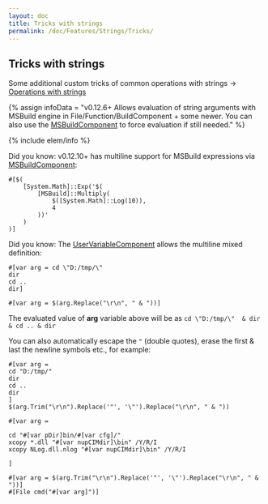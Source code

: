 ```yaml
---
layout: doc
title: Tricks with strings
permalink: /doc/Features/Strings/Tricks/
---
```

## Tricks with strings

Some additional custom tricks of common operations with strings -> [Operations with strings](../)

{% assign infoData = "v0.12.6+ Allows evaluation of string arguments with MSBuild engine in File/Function/BuildComponent + some newer. You can also use the [MSBuildComponent](../../../Scripts/SBE-Scripts/Components/MSBuildComponent/) to force evaluation if still needed." %}

{% include elem/info %}

Did you know: v0.12.10+ has multiline support for MSBuild expressions via [MSBuildComponent]({{site.docp}}/Scripts/SBE-Scripts/Components/MSBuildComponent/):

```{{site.sbelang}}
#[$(
    [System.Math]::Exp('$(
        [MSBuild]::Multiply(
            $([System.Math]::Log(10)), 
            4
        ))'
    )
)]
```

Did you know: The [UserVariableComponent](../../../Scripts/SBE-Scripts/Components/UserVariableComponent/) allows the multiline mixed definition:

```{{site.sbelang}}
#[var arg = cd \"D:/tmp/\" 
dir
cd ..
dir]

#[var arg = $(arg.Replace("\r\n", " & "))]
```
The evaluated value of **arg** variable above will be as `cd \"D:/tmp/\"  & dir & cd .. & dir`

You can also automatically escape the `"` (double quotes), erase the first & last the newline symbols etc., for example:

```{{site.sbelang1}}
#[var arg = 
cd "D:/tmp/" 
dir
cd ..
dir
]
$(arg.Trim("\r\n").Replace('"', '\"').Replace("\r\n", " & "))
```

```{{site.sbelang1}}
#[var arg = 

cd "#[var pDir]bin/#[var cfg]/"
xcopy *.dll "#[var nupCIMdir]\bin" /Y/R/I
xcopy NLog.dll.nlog "#[var nupCIMdir]\bin" /Y/R/I

]

#[var arg = $(arg.Trim("\r\n").Replace('"', '\"').Replace("\r\n", " & "))]
#[File cmd("#[var arg]")]
```